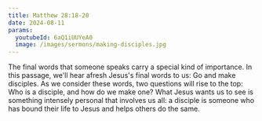 ```yaml
---
title: Matthew 28:18-20
date: 2024-08-11
params:
  youtubeId: 6aQ1iUUYeA0
  image: /images/sermons/making-disciples.jpg
---
```


The final words that someone speaks carry a special kind of importance. In this passage, we'll hear afresh Jesus's final words to us: Go and make disciples. As we consider these words, two questions will rise to the top: Who is a disciple, and how do we make one? What Jesus wants us to see is something intensely personal that involves us all: a disciple is someone who has bound their life to Jesus and helps others do the same.
